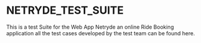 # NETRYDE_TEST_SUITE

This is a test Suite for the Web App Netryde an online Ride Booking application all the test cases developed by the test team can be found here.
